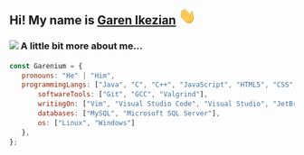 <!--
**Garenium/Garenium** is a ✨ _special_ ✨ repository because its `README.md` (this file) appears on your GitHub profile.
-->


<h2 align="left">Hi! My name is <a href="https://www.linkedin.com/in/gikezian" target="_blank" rel="noopener noreferrer">Garen Ikezian</a> <img src="https://raw.githubusercontent.com/ABSphreak/ABSphreak/master/gifs/Hi.gif" height="30" />
 
 
### <img src="https://media.giphy.com/media/VgCDAzcKvsR6OM0uWg/giphy.gif" width="50"> A little bit more about me...   

 ```javascript
const Garenium = {
    pronouns: "He" | "Him",
    programmingLangs: ["Java", "C", "C++", "JavaScript", "HTML5", "CSS", "JSON", "Lisp", "PHP"],
        softwareTools: ["Git", "GCC", "Valgrind"],
        writingOn: ["Vim", "Visual Studio Code", "Visual Studio", "JetBrains", "Eclipse Ide", "Notepad++"],
        databases: ["MySQL", "Microsoft SQL Server"],
        os: ["Linux", "Windows"]
    },
};
```
 
 <!-- --- -->
 
<!-- ![Profile Views](https://komarev.com/ghpvc/?username=Garenium&style=flat-square) -->

<!-- ![Lines of code](https://img.shields.io/badge/From%20Hello%20World%20I%27ve%20Written-2.9%20million%20lines%20of%20code-blue) -->
 
 
<!--START_SECTION:waka-->
<!--END_SECTION:waka-->
